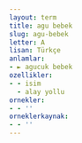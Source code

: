 ```yaml
---
layout: term
title: agu bebek
slug: agu-bebek
letter: A
lisan: Türkçe
anlamlar:
- ► agucuk bebek
ozellikler:
- - isim
  - alay yollu
ornekler:
- - ''
orneklerkaynak:
- - ''
---
```


